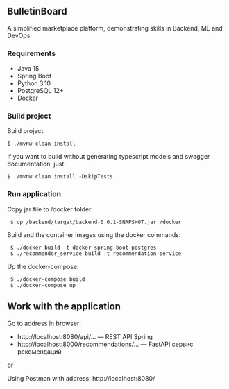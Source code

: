 ## BulletinBoard

A simplified marketplace platform, demonstrating skills in Backend, ML and DevOps.


### Requirements
- Java 15
- Spring Boot
- Python 3.10
- PostgreSQL 12+
- Docker

### Build project

Build project:
  ```shell
  $ ./mvnw clean install
  ```

If you want to build without generating typescript models and swagger documentation, just:
  ```shell
  $ ./mvnw clean install -DskipTests
  ```

### Run application

Copy jar file to /docker folder:

  ```shell
   $ cp /backend/target/backend-0.0.1-SNAPSHOT.jar /docker
  ```

Build and the container images using the docker commands:
 ```shell
  $ ./docker build -t docker-spring-boot-postgres
  $ ./recommender_service build -t recommendation-service
  ```

Up the docker-compose:

 ```shell
  $ ./docker-compose build
  $ ./docker-compose up
  ```

## Work with the application

Go to address in browser: 

- http://localhost:8080/api/... — REST API Spring
- http://localhost:8000/recommendations/... — FastAPI сервис рекомендаций

or

Using Postman with address: http://localhost:8080/
